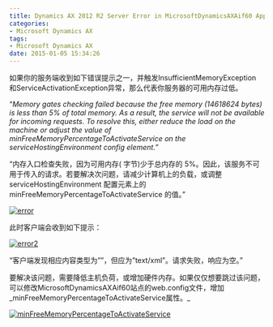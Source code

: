 ```yaml
---
title: Dynamics AX 2012 R2 Server Error in MicrosoftDynamicsAXAif60 Application
categories:
- Microsoft Dynamics AX
tags:
- Microsoft Dynamics AX
date: 2015-01-05 15:34:26
---
```


如果你的服务端收到如下错误提示之一，并触发InsufficientMemoryException 和ServiceActivationException异常，那么代表你服务器的可用内存过低。<span id="more-55"></span>

&#8220;_Memory gates checking failed because the free memory (14618624 bytes) is less than 5% of total memory. As a result, the service will not be available for incoming requests. To resolve this, either reduce the load on the machine or adjust the value of minFreeMemoryPercentageToActivateService on the serviceHostingEnvironment config element._&#8221;

“内存入口检查失败，因为可用内存( 字节)少于总内存的 5%。因此，该服务不可用于传入的请求。若要解决次问题，请减少计算机上的负载，或调整 serviceHostingEnvironment 配置元素上的 minFreeMemoryPercentageToActivateService 的值。”

[![error](http://reinhardhsu.com/wp-content/uploads/2015/01/error.jpg)](http://reinhardhsu.com/wp-content/uploads/2015/01/error.jpg)

此时客户端会收到如下提示：

[![error2](http://reinhardhsu.com/wp-content/uploads/2015/01/error2.png)](http://reinhardhsu.com/wp-content/uploads/2015/01/error2.png)

“客户端发现相应内容类型为&#8221;&#8221;，但应为&#8221;text/xml&#8221;。请求失败，响应为空。”

要解决该问题，需要降低主机负荷，或增加硬件内存。如果仅仅想要跳过该问题，可以修改MicrosoftDynamicsAXAif60站点的web.config文件，增加_minFreeMemoryPercentageToActivateService属性。_

[![minFreeMemoryPercentageToActivateService](http://reinhardhsu.com/wp-content/uploads/2015/01/minFreeMemoryPercentageToActivateService.jpg)](http://reinhardhsu.com/wp-content/uploads/2015/01/minFreeMemoryPercentageToActivateService.jpg)
